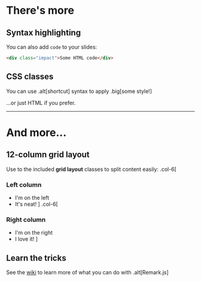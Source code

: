 
# There's more

## Syntax highlighting

You can also add `code` to your slides:
```html
<div class="impact">Some HTML code</div>
```

## CSS classes

You can use .alt[shortcut] syntax to apply .big[some style!]

...or just <span class="alt">HTML</span> if you prefer.

---

# And more...

## 12-column grid layout

Use to the included **grid layout** classes to split content easily:
.col-6[
### Left column

- I'm on the left
- It's neat!
  ]
  .col-6[
### Right column

- I'm on the right
- I love it!
  ]

## Learn the tricks

See the [wiki](https://github.com/gnab/remark/wiki) to learn more of what you can do with .alt[Remark.js]
